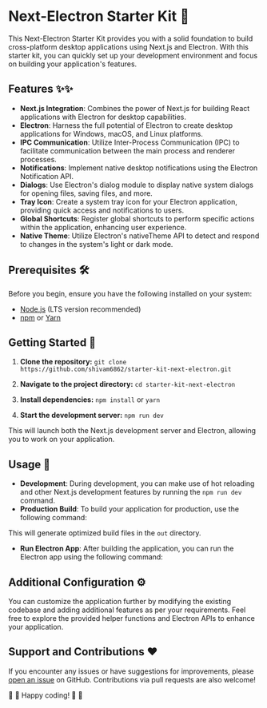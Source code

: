 # Next-Electron Starter Kit 🚀

This Next-Electron Starter Kit provides you with a solid foundation to build cross-platform desktop applications using Next.js and Electron. With this starter kit, you can quickly set up your development environment and focus on building your application's features.

## Features ✨✨

- **Next.js Integration**: Combines the power of Next.js for building React applications with Electron for desktop capabilities.
- **Electron**: Harness the full potential of Electron to create desktop applications for Windows, macOS, and Linux platforms.
- **IPC Communication**: Utilize Inter-Process Communication (IPC) to facilitate communication between the main process and renderer processes.
- **Notifications**: Implement native desktop notifications using the Electron Notification API.
- **Dialogs**: Use Electron's dialog module to display native system dialogs for opening files, saving files, and more.
- **Tray Icon**: Create a system tray icon for your Electron application, providing quick access and notifications to users.
- **Global Shortcuts**: Register global shortcuts to perform specific actions within the application, enhancing user experience.
- **Native Theme**: Utilize Electron's nativeTheme API to detect and respond to changes in the system's light or dark mode.

## Prerequisites 🛠️

Before you begin, ensure you have the following installed on your system:

- [Node.js](https://nodejs.org/) (LTS version recommended)
- [npm](https://www.npmjs.com/) or [Yarn](https://yarnpkg.com/)

## Getting Started 🏁

1. **Clone the repository:**
   `git clone https://github.com/shivam6862/starter-kit-next-electron.git`

2. **Navigate to the project directory:**
   `cd starter-kit-next-electron`

3. **Install dependencies:**
   `npm install` or `yarn`

4. **Start the development server:**
   `npm run dev`

This will launch both the Next.js development server and Electron, allowing you to work on your application.

## Usage 🚦

- **Development**: During development, you can make use of hot reloading and other Next.js development features by running the `npm run dev` command.
- **Production Build**: To build your application for production, use the following command:

This will generate optimized build files in the `out` directory.

- **Run Electron App**: After building the application, you can run the Electron app using the following command:

## Additional Configuration ⚙️

You can customize the application further by modifying the existing codebase and adding additional features as per your requirements. Feel free to explore the provided helper functions and Electron APIs to enhance your application.

## Support and Contributions ❤️

If you encounter any issues or have suggestions for improvements, please [open an issue](https://github.com/shivam6862/starter-kit-next-electron/issues) on GitHub. Contributions via pull requests are also welcome!

🎉 🎉 Happy coding! 🎉 🎉
